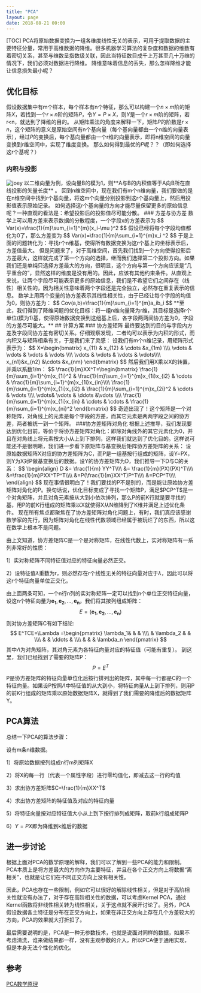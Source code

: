 ```yaml
---
title: "PCA"
layout: page
date: 2018-08-21 00:00
---
```


[TOC]
PCA将原始数据变换为一组各维度线性无关的表示，可用于提取数据的主要特征分量，常用于高维数据的降维。很多机器学习算法的复杂度和数据的维数有着密切关系，甚至与维数呈指数级关联，因此当特征数目成千上万甚至几十万维的情况下，我们必须对数据进行降维。
降维意味着信息的丢失，那么怎样降维才能让信息损失最小呢？
## 优化目标
假设数据集中有m个样本，每个样本有n个特征，那么可以构建一个$n\times m$阶的矩阵$X$，若找到一个$r\times n$阶的矩阵$P$，令$Y=P\times X$，则$Y$是一个$r\times m$阶的矩阵，若r<n，就达到了降维的目的。
从矩阵乘法的角度来解释一下，矩阵$P$的阶数是$r\times n$，这个矩阵的意义是原始空间有n个基向量（每个基向量都由一个n维的向量表示），经过$P$的变换后，每个基向量都由一个r维的向量表示，即将n维空间的向量变换到r维空间中，实现了维度变换。
那么如何得到最优的$P$呢？？（即如何选择这r个基呢？）
### 内积与投影
<img src="/wiki/static/images/pca/x.png" alt="joey"/>
以二维向量为例，设向量B的模为1，则**A与B的内积值等于A向B所在直线投影的矢量长度** 。
回到n维空间中，现在我们有m个n维向量，我们要做的是在n维空间中找到r个基向量，将这m个向量分别投影到这r个基向量上，然后用投影值表示原始记录。
如何选择这r个基向量的方向才能尽量保留更多的原始信息呢？一种直观的看法是：希望投影后的投影值尽可能分散。
### 方差与协方差
数学上可以用方差来表示数据的分散程度，一个字段x的方差表示为
$$
Var(x)=\frac{1}{m}\sum_{i=1}^{m}(x_i-\mu )^2
$$
假设已经将每个字段均值都化为0了，那么方差变为
$$
Var(x)=\frac{1}{m}\sum_{i=1}^{m}x_i ^2
$$
于是上面的问题转化为：寻找r个n维基，使得所有数据变换为这r个基上的坐标表示后，方差值最大。
但是问题来了，对于高维空间，首先我们找到一个方向使得投影后方差最大，这样就完成了第一个方向的选择，继而我们选择第二个投影方向。如果我们还是单纯只选择方差最大的方向，很明显，这个方向与第一个方向应该是“几乎重合的”，显然这样的维度是没有用的。因此，应该有其他约束条件。从直观上来说，让两个字段尽可能表示更多的原始信息，我们是不希望它们之间存在（线性）相关性的，因为相关性意味着两个字段还是完全独立，必然存在重复表示的信息。
数学上用两个变量的协方差表示其线性相关性，由于已经让每个字段的均值为0，则协方差为：
$$
Cov(a,b)=\frac{1}{m}\sum_{i=1}^{m}a_ib_i
$$
**至此，我们得到了降维问题的优化目标：将一组n维向量降为r维，其目标是选择r个单位(模为1)基，使得原始数据变换到这组基上后，各字段两两间协方差为0，字段的方差尽可能大。**
## 计算方案
### 协方差矩阵
最终要达到的目的与字段内方差及字段间协方差有密切关系。仔细观察发现，二者均可以表示为内积的形式，而内积又与矩阵相乘有关，于是我们来了灵感：
设我们有m个n维记录，用矩阵形式表示为：
$$
X=\begin{bmatrix}
x_{11} & x_{12} & \cdots  &x_{1m} \\\\ 
\vdots  & \vdots  & \vdots  & \vdots \\\\ 
\vdots  & \vdots  & \vdots  & \vdots\\\\ 
 x_{n1}&x_{n2} &\cdots  &x_{nm} 
\end{bmatrix}
$$
然后我们用X乘以X的转置，并乘以系数1/m：
$$
\frac{1}{m}XX^T=\begin{bmatrix}
\frac{1}{m}\sum_{i=1}^{m}x_{1i}^2 & \frac{1}{m}\sum_{i=1}^{m}x_{1i}x_{i2} & \cdots & \frac{1}{m}\sum_{i=1}^{m}x_{1i}x_{in}\\\\
\frac{1}{m}\sum_{i=1}^{m}x_{1i}x_{i2} & \frac{1}{m}\sum_{i=1}^{m}x_{2i}^2 & \cdots & \vdots \\\\ 
 \vdots& \vdots & \ddots  &\vdots \\\\ 
\frac{1}{m}\sum_{i=1}^{m}x_{1i}x_{in} & \cdots  & \cdots  & \frac{1}{m}\sum_{i=1}^{m}x_{ni}^2
\end{bmatrix}
$$
奇迹出现了！这个矩阵是一个对称矩阵，对角线上的元素是每个字段的方差，而其它元素是两两字段之间的协方差，两者被统一到一个矩阵。
###协方差矩阵对角化
根据上述推导，我们发现要达到优化目前，等价于将协方差矩阵对角化：即除对角线外的其它元素化为0，并且在对角线上将元素按大小从上到下排列，这样我们就达到了优化目的。这样说可能还不是很明晰，我们进一步看下原矩阵与基变换后矩阵协方差矩阵的关系：
设原始数据矩阵X对应的协方差矩阵为C，而P是一组基按行组成的矩阵，设Y=PX，则Y为X对P做基变换后的数据。设Y的协方差矩阵为D，我们推导一下D与C的关系：
$$
\begin{align}
D &= \frac{1}{m} YY^T\\\\
 &= \frac{1}{m}(PX)(PX)^T\\\\
 &=\frac{1}{m}PXX^TP^T\\\\
 &=P(\frac{1}{m}XX^T)P^T\\\\
 &=PCP^T\\\\
\end{align}
$$
现在事情很明白了！我们要找的P不是别的，而是能让原始协方差矩阵对角化的P。换句话说，优化目标变成了寻找一个矩阵P，满足$PCP^T$是一个对角矩阵，并且对角元素按从大到小依次排列，那么P的前K行就是要寻找的基，用P的前K行组成的矩阵乘以X就使得X从N维降到了K维并满足上述优化条件。
现在所有焦点都聚焦在了协方差矩阵对角化问题上，有时，我们真应该感谢数学家的先行，因为矩阵对角化在线性代数领域已经属于被玩烂了的东西，所以这在数学上根本不是问题。

由上文知道，协方差矩阵C是一个是对称矩阵，在线性代数上，实对称矩阵有一系列非常好的性质：

1）实对称矩阵不同特征值对应的特征向量必然正交。

2）设特征值$\lambda$重数为r，则必然存在r个线性无关的特征向量对应于$\lambda$，因此可以将这r个特征向量单位正交化。

由上面两条可知，一个n行n列的实对称矩阵一定可以找到n个单位正交特征向量，设这n个特征向量为$\boldsymbol{e_1},\boldsymbol{e_2},...,\boldsymbol{e_n}$，我们将其按列组成矩阵：
$$
E=(\boldsymbol{e_1},\boldsymbol{e_2},...,\boldsymbol{e_n})
$$
则对协方差矩阵C有如下结论:
$$
E^TCE=\Lambda =\begin{pmatrix}
 \lambda_1&  &  & \\\\
 & \lambda_2 &  & \\\\
 &  &  \ddots & \\\\
 &  &  & \lambda_n
\end{pmatrix}
$$
其中$\Lambda$为对角矩阵，其对角元素为各特征向量对应的特征值（可能有重复）。
到这里，我们已经找到了需要的矩阵P：
$$
P=E^T
$$
P是协方差矩阵的特征向量单位化后按行排列出的矩阵，其中每一行都是C的一个特征向量。如果设P按照$\Lambda$中特征值的从大到小，将特征向量从上到下排列，则用P的前K行组成的矩阵乘以原始数据矩阵X，就得到了我们需要的降维后的数据矩阵Y。
## PCA算法
总结一下PCA的算法步骤：

设有m条n维数据。

1）将原始数据按列组成n行m列矩阵X

2）将X的每一行（代表一个属性字段）进行零均值化，即减去这一行的均值

3）求出协方差矩阵$C=\frac{1}{m}XX^T$

4）求出协方差矩阵的特征值及对应的特征向量

5）将特征向量按对应特征值大小从上到下按行排列成矩阵，取前k行组成矩阵P

6）$Y=PX$即为降维到k维后的数据
## 进一步讨论
根据上面对PCA的数学原理的解释，我们可以了解到一些PCA的能力和限制。PCA本质上是将方差最大的方向作为主要特征，并且在各个正交方向上将数据“离相关”，也就是让它们在不同正交方向上没有相关性。

因此，PCA也存在一些限制，例如它可以很好的解除线性相关，但是对于高阶相关性就没有办法了，对于存在高阶相关性的数据，可以考虑Kernel PCA，通过Kernel函数将非线性相关转为线性相关，关于这点就不展开讨论了。另外，PCA假设数据各主特征是分布在正交方向上，如果在非正交方向上存在几个方差较大的方向，PCA的效果就大打折扣了。

最后需要说明的是，PCA是一种无参数技术，也就是说面对同样的数据，如果不考虑清洗，谁来做结果都一样，没有主观参数的介入，所以PCA便于通用实现，但是本身无法个性化的优化。
## 参考 
[PCA数学原理](http://www.360doc.com/content/13/1124/02/9482_331688889.shtml)